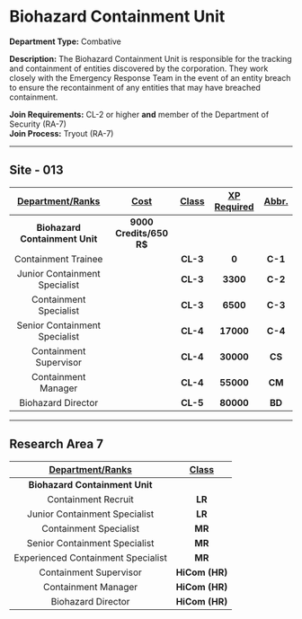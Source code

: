 # Biohazard Containment Unit

**Department Type:** Combative

**Description:** The Biohazard Containment Unit is responsible for the tracking and containment of entities discovered by the corporation. They work closely with the Emergency Response Team in the event of an entity breach to ensure the recontainment of any entities that may have breached containment.

**Join Requirements:** CL-2 or higher **and** member of the Department of Security (RA-7)  
**Join Process:** Tryout (RA-7)

---

## Site - 013

| **<ins>Department/Ranks</ins>** | **<ins>Cost</ins>** | **<ins>Class</ins>** | **<ins>XP Required</ins>** | **<ins>Abbr.</ins>** |
|:---:|:---:|:---:|:---:|:---:|
| **Biohazard Containment Unit** | **9000 Credits/650 R$** |  |  |  |
| Containment Trainee |  | **CL-3** | **0** | **C-1** |
| Junior Containment Specialist |  | **CL-3** | **3300** | **C-2** |
| Containment Specialist |  | **CL-3** | **6500** | **C-3** |
| Senior Containment Specialist |  | **CL-4** | **17000** | **C-4** |
| Containment Supervisor |  | **CL-4** | **30000** | **CS** |
| Containment Manager |  | **CL-4** | **55000** | **CM** |
| Biohazard Director |  | **CL-5** | **80000** | **BD** |

---

## Research Area 7
| **<ins>Department/Ranks</ins>** | **<ins>Class</ins>** |
|:---:|:---:|
| **Biohazard Containment Unit** |  |
| Containment Recruit | **LR** |
| Junior Containment Specialist | **LR** |
| Containment Specialist | **MR** |
| Senior Containment Specialist | **MR** |
| Experienced Containment Specialist | **MR** |
| Containment Supervisor | **HiCom (HR)** |
| Containment Manager | **HiCom (HR)** |
| Biohazard Director | **HiCom (HR)** |
